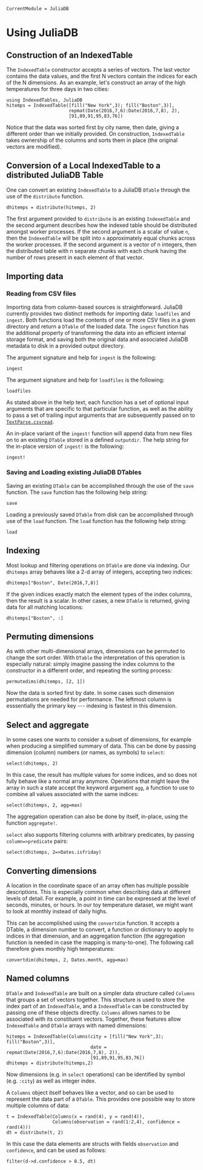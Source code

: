 ```@meta
CurrentModule = JuliaDB
```

# Using JuliaDB

## Construction of an IndexedTable

The `IndexedTable` constructor accepts a series of vectors.
The last vector contains the data values, and the first N vectors contain the indices for each of the N dimensions.
As an example, let's construct an array of the high temperatures for three days in two cities:

```@repl temperatures
using IndexedTables, JuliaDB
hitemps = IndexedTable([fill("New York",3); fill("Boston",3)],
                       repmat(Date(2016,7,6):Date(2016,7,8), 2),
                       [91,89,91,95,83,76])
```

Notice that the data was sorted first by city name, then date, giving a different order than we initially provided.
On construction, `IndexedTable` takes ownership of the columns and sorts them in place (the original vectors are modified).

## Conversion of a Local IndexedTable to a distributed JuliaDB Table

One can convert an existing `IndexedTable` to a JuliaDB `DTable` through the use of the `distribute` function.

```@repl temperatures
dhitemps = distribute(hitemps, 2)
```

The first argument provided to `distribute` is an existing `IndexedTable` and the second argument describes how the indexed table should be distributed amongst worker processes.  If the second argument is a scalar of value `n`, then the `IndexedTable` will be split into `n` approximately equal chunks across the worker processes.  If the second argument is a vector of n integers, then the distributed table with n separate chunks with each chunk having the number of rows present in each element of that vector.

## Importing data

### Reading from CSV files

Importing data from column-based sources is straightforward.  JuliaDB currently provides two distinct methods for importing data: `loadfiles` and `ingest`.  Both functions load the contents of one or more CSV files in a given directory and return a `DTable` of the loaded data.  The `ingest` function has the additional property of transforming the data into an efficient internal storage format, and saving both the original data and associated JuliaDB metadata to disk in a provided output directory.

The argument signature and help for `ingest` is the following:

```@docs
ingest
```

The argument signature and help for `loadfiles` is the following:

```@docs
loadfiles
```

As stated above in the help text, each function has a set of optional input arguments that are specific to that particular function, as well as the ability to pass a set of trailing input arguments that are subsequently passed on to [`TextParse.csvread`](https://juliacomputing.com/TextParse.jl/stable/index.html#TextParse.csvread).

An in-place variant of the `ingest!` function will append data from new files on to an existing `DTable` stored in a defined `outputdir`.  The help string for the in-place version of `ingest!` is the following:

```@docs
ingest!
```

### Saving and Loading existing JuliaDB DTables

Saving an existing `DTable` can be accomplished through the use of the `save` function.  The `save` function has the following help string:

```@docs
save
```

Loading a previously saved `DTable` from disk can be accomplished through use of the `load` function.  The `load` function has the following help string:

```@docs
load
```

## Indexing

Most lookup and filtering operations on `DTable` are done via indexing.
Our `dhitemps` array behaves like a 2-d array of integers, accepting two indices:

```@repl temperatures
dhitemps["Boston", Date(2016,7,8)]
```

If the given indices exactly match the element types of the index columns, then the result is a scalar.
In other cases, a new `DTable` is returned, giving data for all matching locations:

```@repl temperatures
dhitemps["Boston", :]
```

## Permuting dimensions

As with other multi-dimensional arrays, dimensions can be permuted to change the sort order.
With `DTable` the interpretation of this operation is especially natural: simply imagine passing the index columns to the constructor in a different order, and repeating the sorting process:


```@repl temperatures
permutedims(dhitemps, [2, 1])
```

Now the data is sorted first by date.
In some cases such dimension permutations are needed for performance.
The leftmost column is esssentially the primary key --- indexing is fastest in this dimension.

## Select and aggregate

In some cases one wants to consider a subset of dimensions, for example when producing a simplified summary of data.
This can be done by passing dimension (column) numbers (or names, as symbols) to `select`:


```@repl temperatures
select(dhitemps, 2)
```

In this case, the result has multiple values for some indices, and so does not fully behave like a normal array anymore.
Operations that might leave the array in such a state accept the keyword argument `agg`, a function to use to combine all values associated with the same indices:


```@repl temperatures
select(dhitemps, 2, agg=max)
```

The aggregation operation can also be done by itself, in-place, using the function `aggregate!`.

`select` also supports filtering columns with arbitrary predicates, by passing `column=>predicate` pairs:


```@repl temperatures
select(dhitemps, 2=>Dates.isfriday)
```

## Converting dimensions

A location in the coordinate space of an array often has multiple possible descriptions.
This is especially common when describing data at different levels of detail.
For example, a point in time can be expressed at the level of seconds, minutes, or hours.
In our toy temperature dataset, we might want to look at monthly instead of daily highs.

This can be accomplished using the `convertdim` function.
It accepts a DTable, a dimension number to convert, a function or dictionary to apply to indices in that dimension, and an aggregation function (the aggregation function is needed in case the mapping is many-to-one).
The following call therefore gives monthly high temperatures:


```@repl temperatures
convertdim(dhitemps, 2, Dates.month, agg=max)
```

## Named columns

`DTable` and `IndexedTable` are built on a simpler data structure called `Columns` that groups a set of vectors together.
This structure is used to store the index part of an `IndexedTable`, and a `IndexedTable` can be constructed by passing one of these objects directly.
`Columns` allows names to be associated with its constituent vectors.
Together, these features allow `IndexedTable` and `DTable` arrays with named dimensions:


```@repl temperatures
hitemps = IndexedTable(Columns(city = [fill("New York",3); fill("Boston",3)],
                               date = repmat(Date(2016,7,6):Date(2016,7,8), 2)),
                               [91,89,91,95,83,76])
dhitemps = distribute(hitemps,2)
```

Now dimensions (e.g. in `select` operations) can be identified by symbol
(e.g. `:city`) as well as integer index.

A `Columns` object itself behaves like a vector, and so can be used to represent the data part of a `DTable`.
This provides one possible way to store multiple columns of data:


```@repl temperatures
t = IndexedTable(Columns(x = rand(4), y = rand(4)),
                 Columns(observation = rand(1:2,4), confidence = rand(4)))
dt = distribute(t, 2)
```

In this case the data elements are structs with fields `observation` and `confidence`, and can be used as follows:


```@repl temperatures
filter(d->d.confidence > 0.5, dt)
```
